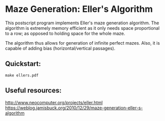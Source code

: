 
Maze Generation: Eller's Algorithm
==================================

This postscript program implements Eller's maze generation algorithm.
The algorithm is extremely memory efficient as it only needs space
proportional to a row; as opposed to holding space for the whole maze.

The algorithm thus allows for generation of infinite perfect mazes.
Also, it is capable of adding bias (horizontal/vertical passages).


## Quickstart:

```
make ellers.pdf
```

## Useful resources:

<http://www.neocomputer.org/projects/eller.html>
<https://weblog.jamisbuck.org/2010/12/29/maze-generation-eller-s-algorithm>

